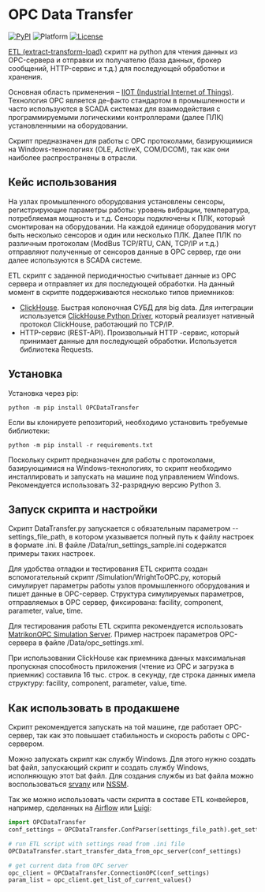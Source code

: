 # OPC Data Transfer

[![PyPI](https://img.shields.io/pypi/v/OPCDataTransfer)](https://pypi.org/project/OPCDataTransfer/)
![Platform](https://img.shields.io/badge/Platform-win--32-lightgrey)
[![License](https://img.shields.io/pypi/l/OPCDataTransfer)](https://en.wikipedia.org/wiki/MIT_License)

[ETL (extract-transform-load)](https://en.wikipedia.org/wiki/Extract,_transform,_load) скрипт на python для чтения данных из OPC-сервера и отправки их получателю (база данных, 
брокер сообщений, HTTP-сервис и т.д.) для последующей обработки и хранения. 

Основная область применения – [IIOT (Industrial Internet of Things)](https://en.wikipedia.org/wiki/Industrial_internet_of_things). 
Технология OPC является де-факто стандартом в промышленности и часто используются в SCADA системах для взаимодействия с 
программируемыми логическими контроллерами (далее ПЛК) установленными на оборудовании.

Скрипт предназначен для работы с OPC протоколами, базирующимися на Windows-технологиях (OLE, ActiveX, COM/DCOM), так как 
они наиболее распространены в отрасли.

## Кейс использования

На узлах промышленного оборудования установлены сенсоры, регистрирующие параметры работы: уровень вибрации, температура, 
потребляемая мощность и т.д. Сенсоры подключены к ПЛК, который смонтирован на оборудовании. На каждой единице оборудования 
могут быть несколько сенсоров и один или несколько ПЛК. Далее ПЛК по различным протоколам (ModBus TCP/RTU, CAN, TCP/IP и т.д.) 
отправляют полученные от сенсоров данные в OPC сервер, где они далее используются в SCADA системе.

ETL скрипт с заданной периодичностью считывает данные из OPC сервера и отправляет их для последующей обработки. На данный 
момент в скрипте поддерживаются несколько типов приемников:

- [ClickHouse](https://clickhouse.tech/docs/en/). Быстрая колоночная СУБД для big data. Для интеграции используется 
[ClickHouse Python Driver](https://github.com/mymarilyn/clickhouse-driver), который реализует нативный протокол ClickHouse, работающий по TCP/IP.
- HTTP-сервис (REST-API). Произвольный HTTP -сервис, который принимает данные для последующей обработки. Используется библиотека Requests.

## Установка

Установка через pip:
```
python -m pip install OPCDataTransfer
```
Если вы клонируете репозиторий, необходимо установить требуемые библиотеки:
```
python -m pip install -r requirements.txt
```
Поскольку скрипт предназначен для работы с протоколами, базирующимися на Windows-технологиях, то скрипт необходимо 
инсталлировать и запускать на машине под управлением Windows. Рекомендуется использовать 32-разрядную версию Python 3.


## Запуск скрипта и настройки

Скрипт DataTransfer.py запускается с обязательным параметром --settings_file_path, в котором указывается полный путь к 
файлу настроек в формате .ini. В файле /Data/run_settings_sample.ini содержатся примеры таких настроек. 

Для удобства отладки и тестирования ETL cкрипта создан вспомогательный скрипт /Simulation/WrightToOPC.py, 
который симулирует параметры работы узлов промышленного оборудования и пишет данные в OPC-сервер. Структура симулируемых параметров, 
отправляемых в OPC сервер, фиксирована: facility, component, parameter, value, time.

Для тестирования работы ETL скрипта рекомендуется использовать [MatrikonOPC Simulation Server](https://www.matrikonopc.com/products/opc-drivers/opc-simulation-server.aspx). 
Пример настроек параметров OPC-сервера в файле /Data/opc_settings.xml.

При использовании ClickHouse как приемника данных максимальная пропускная способность приложения (чтение из OPC и загрузка 
в приемник) составила 16 тыс. строк. в секунду, где строка данных имела структуру: facility, component, parameter, value, time.


## Как использовать в продакшене

Скрипт рекомендуется запускать на той машине, где работает OPC-сервер, так как это повышает стабильность и скорость работы с OPC-сервером. 

Можно запускать скрипт как службу Windows. Для этого нужно создать bat файл, запускающий скрипт и создать службу Windows, 
исполняющую этот bat файл. Для создания службы из bat файла можно воспользоваться [srvany](https://docs.microsoft.com/en-us/troubleshoot/windows-client/deployment/create-user-defined-service)
или [NSSM](https://github.com/kirillkovalenko/nssm).

Так же можно использовать части скрипта в составе ETL конвейеров, например, сделанных на [Airflow](https://github.com/apache/airflow) 
или [Luigi](https://github.com/spotify/luigi):
```python
import OPCDataTransfer
conf_settings = OPCDataTransfer.ConfParser(settings_file_path).get_settings()

# run ETL script with settings read from .ini file
OPCDataTransfer.start_transfer_data_from_opc_server(conf_settings)

# get current data from OPC server
opc_client = OPCDataTransfer.ConnectionOPC(conf_settings)
param_list = opc_client.get_list_of_current_values()
```